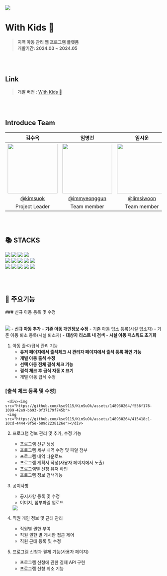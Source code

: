 <div>
  <img src="https://capsule-render.vercel.app/api?type=waving&color=#F1C232&height=150&section=header" />

# With Kids 🐣

> **지역 아동 관리 웹 프로그램 플랫폼** <br/> **개발기간: 2024.03 ~ 2024.05**

<br></br>

## Link
> **개발 버전** : [With Kids 📝](http://3.35.135.209:3000) <br/>

<br></br>

## Introduce Team

|      김수옥       |          임명건         |       임시운         |                                                                                                               
| :------------------------------------------------------------------------------: | :---------------------------------------------------------------------------------------------------------------------------------------------------: | :---------------------------------------------------------------------------------------------------------------------------------------------------------------------------------------------------: | 
|   <img width="160px" src="이미지주소" />    |                      <img width="160px" src="이미지주소" />    |                   <img width="160px" src="이미지주소"/>   |
|   [@kimsuok](https://github.com/kso9115)   |    [@immyeonggun](https://github.com/img4029)  | [@limsiwoon](https://github.com/Limsiwoon)  |
| Project Leader | Team member | Team member |

<br></br>

## 📚 STACKS
<div> 
  <img src="https://img.shields.io/badge/java-007396?style=for-the-badge&logo=java&logoColor=white"> 
  <img src="https://img.shields.io/badge/spring-6DB33F?style=for-the-badge&logo=spring&logoColor=white"> 
  <img src="https://img.shields.io/badge/oracle-F80000?style=for-the-badge&logo=oracle&logoColor=white"> 
  <img src="https://img.shields.io/badge/mysql-4479A1?style=for-the-badge&logo=mysql&logoColor=white"> 
  <br>
  
  <img src="https://img.shields.io/badge/html5-E34F26?style=for-the-badge&logo=html5&logoColor=white"> 
  <img src="https://img.shields.io/badge/css-1572B6?style=for-the-badge&logo=css3&logoColor=white"> 
  <img src="https://img.shields.io/badge/javascript-F7DF1E?style=for-the-badge&logo=javascript&logoColor=black"> 
  <img src="https://img.shields.io/badge/react-61DAFB?style=for-the-badge&logo=react&logoColor=black"> 
  <img src="https://img.shields.io/badge/node.js-339933?style=for-the-badge&logo=Node.js&logoColor=white">
  <br>

  <img src="https://img.shields.io/badge/amazonaws-232F3E?style=for-the-badge&logo=amazonaws&logoColor=white"> 
  <img src="https://img.shields.io/badge/apache tomcat-F8DC75?style=for-the-badge&logo=apachetomcat&logoColor=white">
  <img src="https://img.shields.io/badge/github-181717?style=for-the-badge&logo=github&logoColor=white">
  <img src="https://img.shields.io/badge/git-F05032?style=for-the-badge&logo=git&logoColor=white">
  <img src="https://img.shields.io/badge/fontawesome-339AF0?style=for-the-badge&logo=fontawesome&logoColor=white">
  <br>
</div>

<br></br>

## 🔎 주요기능
  <div>### 신규 아동 등록 및 수정</div>
     <br></br>
     <img src="https://github.com/kso9115/KimSuOk/assets/148930264/3eb79023-64a7-4e32-aec2-8eee4c838db7"> 
     - <b>신규 아동 추가</b>
     - <b>기존 아동 개인정보 수정</b>
     - 기존 아동 입소 등록(시설 입소자)
     - 기존 아동 퇴소 등록(시설 퇴소자)
     - <b>대상자 리스트 내 검색</b>
     - <b>시설 아동 패스워드 초기화</b>
  
       
  1. 아동 출석/급식 관리 기능
     - <b>유저 페이지에서 출석체크 시 관리자 페이지에서 출석 등록 확인 가능</b>
     - <b>개별 아동 출석 수정</b>
     - <b>선택 아동 전체 결석 체크 기능</b>
     - <b>결석 체크 후 급식 자동 X 표기</b>
     - 개별 아동 급식 수정
       
### [출석 체크 등록 및 수정]

     <div><img src="https://github.com/kso9115/KimSuOk/assets/148930264/f556f176-1099-42e9-bb93-0f37179f745b">
     <img src="https://github.com/kso9115/KimSuOk/assets/148930264/415418c1-10cd-4444-9f5e-b89d2238126e"></div>

  2. 프로그램 정보 관리 및 추가, 수정 기능
     - 프로그램 신규 생성
     - 프로그램 세부 내역 수정 및 파일 첨부
     - 프로그램 내역 다운로드
     - 프로그램 계획서 작성(사용자 페이지에서 노출)
     - 프로그램별 신청 유저 확인
     - 프로그램 정보 검색기능
  
  3. 공지사항
     - 공지사항 등록 및 수정
     - 이미지, 첨부파일 업로드
     <img src="https://github.com/kso9115/KimSuOk/assets/148930264/7cbc1706-3103-43dc-a5bc-ebce75edee21">

  4. 직원 개인 정보 및 근태 관리
     - 직원별 권한 부여
     - 직원 권한 별 게시판 접근 제어
     - 직원 근태 등록 및 수정

  5. 프로그램 신청과 결제 기능(사용자 페이지)
     - 프로그램 신청에 관한 결제 API 구현
     - 프로그램 신청 취소 기능


